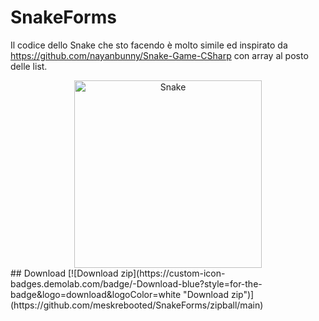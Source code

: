 # SnakeForms
Il codice dello Snake che sto facendo è molto simile ed inspirato da 
https://github.com/nayanbunny/Snake-Game-CSharp
con array al posto delle list.
<div align="center">
  <img  src="snake.png" height="300px"alt="Snake" />
</div>
## Download
[![Download zip](https://custom-icon-badges.demolab.com/badge/-Download-blue?style=for-the-badge&logo=download&logoColor=white "Download zip")](https://github.com/meskrebooted/SnakeForms/zipball/main)
